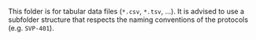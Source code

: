 This folder is for tabular data files (`*.csv`, `*.tsv`, ...). It is advised to use a subfolder structure that respects the naming conventions of the protocols (e.g. `SVP-401`).